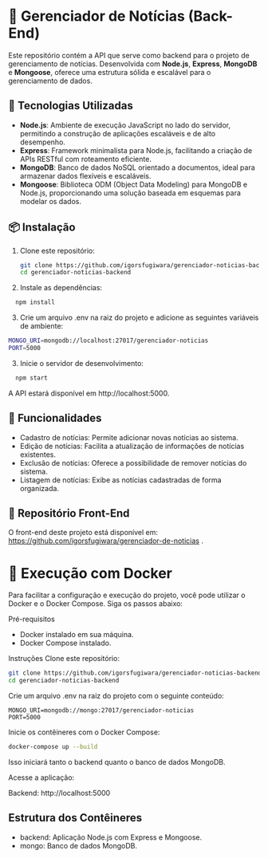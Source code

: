 # 📰 Gerenciador de Notícias (Back-End)

Este repositório contém a API que serve como backend para o projeto de gerenciamento de notícias. Desenvolvida com **Node.js**, **Express**, **MongoDB** e **Mongoose**, oferece uma estrutura sólida e escalável para o gerenciamento de dados.

## 🚀 Tecnologias Utilizadas

- **Node.js**: Ambiente de execução JavaScript no lado do servidor, permitindo a construção de aplicações escaláveis e de alto desempenho.
- **Express**: Framework minimalista para Node.js, facilitando a criação de APIs RESTful com roteamento eficiente.
- **MongoDB**: Banco de dados NoSQL orientado a documentos, ideal para armazenar dados flexíveis e escaláveis.
- **Mongoose**: Biblioteca ODM (Object Data Modeling) para MongoDB e Node.js, proporcionando uma solução baseada em esquemas para modelar os dados.

## 📦 Instalação

1. Clone este repositório:

   ```bash
   git clone https://github.com/igorsfugiwara/gerenciador-noticias-backend.git
   cd gerenciador-noticias-backend
   ```

2. Instale as dependências:

  ```bash
    npm install
  ```

3. Crie um arquivo .env na raiz do projeto e adicione as seguintes variáveis de ambiente:

```bash
MONGO_URI=mongodb://localhost:27017/gerenciador-noticias
PORT=5000
```

3. Inicie o servidor de desenvolvimento:

  ```bash
    npm start
  ```

  A API estará disponível em http://localhost:5000.

## 🧩 Funcionalidades
- Cadastro de notícias: Permite adicionar novas notícias ao sistema.
- Edição de notícias: Facilita a atualização de informações de notícias existentes.
- Exclusão de notícias: Oferece a possibilidade de remover notícias do sistema.
- Listagem de notícias: Exibe as notícias cadastradas de forma organizada.

## 🔗 Repositório Front-End
O front-end deste projeto está disponível em: https://github.com/igorsfugiwara/gerenciador-de-noticias .

#
#
# 🐳 Execução com Docker
Para facilitar a configuração e execução do projeto, você pode utilizar o Docker e o Docker Compose. Siga os passos abaixo:

Pré-requisitos
- Docker instalado em sua máquina.
- Docker Compose instalado.​

Instruções
Clone este repositório:​

```bash
git clone https://github.com/igorsfugiwara/gerenciador-noticias-backend.git
cd gerenciador-noticias-backend
```
Crie um arquivo .env na raiz do projeto com o seguinte conteúdo:​
```env
MONGO_URI=mongodb://mongo:27017/gerenciador-noticias
PORT=5000
```

Inicie os contêineres com o Docker Compose:​

```bash
docker-compose up --build
```

Isso iniciará tanto o backend quanto o banco de dados MongoDB.

Acesse a aplicação:​

Backend: http://localhost:5000​

## Estrutura dos Contêineres
- backend: Aplicação Node.js com Express e Mongoose.
- mongo: Banco de dados MongoDB.​

